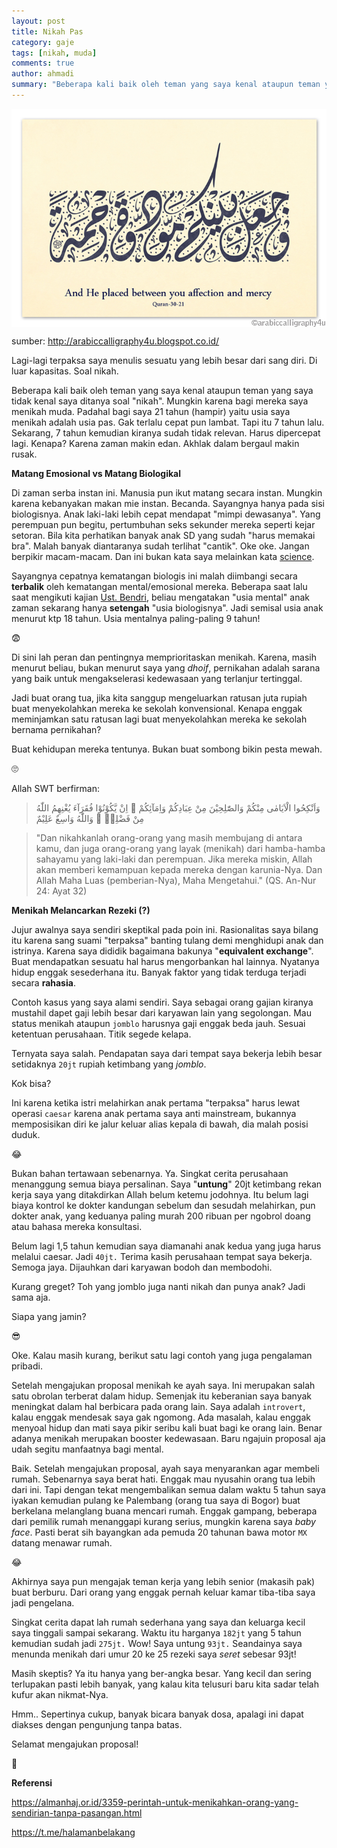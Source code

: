 ```yaml
---
layout: post
title: Nikah Pas
category: gaje
tags: [nikah, muda]
comments: true
author: ahmadi
summary: "Beberapa kali baik oleh teman yang saya kenal ataupun teman yang saya tidak kenal saya ditanya soal nikah. Mungkin karena bagi mereka saya menikah muda. Padahal bagi saya 21 tahun (hampir) yaitu usia saya menikah adalah usia pas. Gak terlalu cepat pun lambat. Tapi itu 7 tahun lalu. Sekarang, 7 tahun kemudian kiranya sudah tidak relevan."
--- 
```


<img border="0" src="/img/nkh-3021.jpg" align="middle"/>

sumber: <http://arabiccalligraphy4u.blogspot.co.id/>

Lagi-lagi terpaksa saya menulis sesuatu yang lebih besar dari sang diri. Di luar kapasitas. Soal nikah. 

Beberapa kali baik oleh teman yang saya kenal ataupun teman yang saya tidak kenal saya ditanya soal "nikah". Mungkin karena bagi mereka saya menikah muda. Padahal bagi saya 21 tahun (hampir) yaitu usia saya menikah adalah usia pas. Gak terlalu cepat pun lambat. 
Tapi itu 7 tahun lalu. Sekarang, 7 tahun kemudian kiranya sudah tidak relevan. Harus dipercepat lagi. Kenapa? Karena zaman makin edan. Akhlak dalam bergaul makin rusak.

**Matang Emosional vs Matang Biologikal**

Di zaman serba instan ini. Manusia pun ikut matang secara instan. Mungkin karena kebanyakan makan mie instan. Becanda. Sayangnya hanya pada sisi biologisnya. Anak laki-laki lebih cepat mendapat "mimpi dewasanya". Yang perempuan pun begitu, pertumbuhan seks sekunder mereka seperti kejar setoran. Bila kita perhatikan banyak anak SD yang sudah "harus memakai bra". Malah banyak diantaranya sudah terlihat "cantik". Oke oke. Jangan berpikir macam-macam. Dan ini bukan kata saya melainkan kata [science]( https://www.sciencealert.com/girls-are-going-through-puberty-earlier-than-ever-before-with-long-term-effects).

Sayangnya cepatnya kematangan biologis ini malah diimbangi secara **terbalik** oleh kematangan mental/emosional mereka. Beberapa saat lalu saat mengikuti kajian [Ust. Bendri](https://www.youtube.com/results?search_query=ustadz+bendri), beliau mengatakan "usia mental" anak zaman sekarang hanya **setengah** "usia biologisnya". Jadi semisal usia anak menurut ktp 18 tahun. Usia mentalnya paling-paling 9 tahun!

😨

Di sini lah peran dan pentingnya memprioritaskan menikah. Karena, masih menurut beliau, bukan menurut saya yang *dhoif*, pernikahan adalah sarana yang baik untuk mengakselerasi kedewasaan yang terlanjur tertinggal.

Jadi buat orang tua, jika kita sanggup mengeluarkan ratusan juta rupiah buat menyekolahkan mereka ke sekolah konvensional. Kenapa enggak meminjamkan satu ratusan lagi buat menyekolahkan mereka ke sekolah bernama pernikahan?

Buat kehidupan mereka tentunya. Bukan buat sombong bikin pesta mewah. 

🙄

Allah SWT berfirman:

> وَاَنْكِحُوا الْاَيَامٰى مِنْكُمْ وَالصّٰلِحِيْنَ مِنْ عِبَادِكُمْ وَاِمَآئِكُمْ  ۗ  اِنْ يَّكُوْنُوْا فُقَرَآءَ يُغْنِهِمُ اللّٰهُ مِنْ فَضْلِهٖ   ۗ  وَاللّٰهُ وَاسِعٌ عَلِيْمٌ

> "Dan nikahkanlah orang-orang yang masih membujang di antara kamu, dan juga orang-orang yang layak (menikah) dari hamba-hamba sahayamu yang laki-laki dan perempuan. Jika mereka miskin, Allah akan memberi kemampuan kepada mereka dengan karunia-Nya. Dan Allah Maha Luas (pemberian-Nya), Maha Mengetahui."
(QS. An-Nur 24: Ayat 32)

**Menikah Melancarkan Rezeki (?)**

Jujur awalnya saya sendiri skeptikal pada poin ini. Rasionalitas saya bilang itu karena sang suami "terpaksa" banting tulang demi menghidupi anak dan istrinya. Karena saya dididik bagaimana bakunya "**equivalent exchange**". Buat mendapatkan sesuatu hal harus mengorbankan hal lainnya. Nyatanya hidup enggak sesederhana itu. Banyak faktor yang tidak terduga terjadi secara **rahasia**.

Contoh kasus yang saya alami sendiri. Saya sebagai orang gajian kiranya mustahil dapet gaji lebih besar dari karyawan lain yang segolongan. Mau status menikah ataupun `jomblo` harusnya gaji enggak beda jauh. Sesuai ketentuan perusahaan. Titik segede kelapa.

Ternyata saya salah. Pendapatan saya dari tempat saya bekerja lebih besar setidaknya `20jt` rupiah ketimbang yang *jomblo*. 

Kok bisa? 

Ini karena ketika istri melahirkan anak pertama "terpaksa" harus lewat operasi `caesar` karena anak pertama saya anti mainstream, bukannya memposisikan diri ke jalur keluar alias kepala di bawah, dia malah posisi duduk.

 😂
 
Bukan bahan tertawaan sebenarnya. Ya. Singkat cerita perusahaan menanggung semua biaya persalinan. Saya "**untung**" 20jt ketimbang rekan kerja saya yang ditakdirkan Allah belum ketemu jodohnya. Itu belum lagi biaya kontrol ke dokter kandungan sebelum dan sesudah melahirkan, pun dokter anak, yang keduanya paling murah 200 ribuan per ngobrol doang atau bahasa mereka konsultasi.

Belum lagi 1,5 tahun kemudian saya diamanahi anak kedua yang juga harus melalui caesar. Jadi `40jt.` Terima kasih perusahaan tempat saya bekerja. Semoga jaya. Dijauhkan dari karyawan bodoh dan membodohi.

Kurang greget? Toh yang jomblo juga nanti nikah dan punya anak? Jadi sama aja.

Siapa yang jamin? 

😎

Oke. Kalau masih kurang, berikut satu lagi contoh yang juga pengalaman pribadi.

Setelah mengajukan proposal menikah ke ayah saya. Ini merupakan salah satu obrolan terberat dalam hidup. Semenjak itu keberanian saya banyak meningkat dalam hal berbicara pada orang lain. Saya adalah `introvert`, kalau enggak mendesak saya gak ngomong. Ada masalah, kalau enggak menyoal hidup dan mati saya pikir seribu kali buat bagi ke orang lain. 
Benar adanya menikah merupakan booster kedewasaan. Baru ngajuin proposal aja udah segitu manfaatnya bagi mental.

Baik. Setelah mengajukan proposal, ayah saya menyarankan agar membeli rumah. Sebenarnya saya berat hati. Enggak mau nyusahin orang tua lebih dari ini. Tapi dengan tekat mengembalikan semua dalam waktu 5 tahun saya iyakan kemudian pulang ke Palembang (orang tua saya di Bogor) buat berkelana melanglang buana mencari rumah. Enggak gampang, beberapa dari pemilik rumah menanggapi kurang serius, mungkin karena saya *baby face*. Pasti berat sih bayangkan ada pemuda 20 tahunan bawa motor `MX` datang menawar rumah. 

😂

Akhirnya saya pun mengajak teman kerja yang lebih senior (makasih pak) buat berburu. Dari orang yang enggak pernah keluar kamar tiba-tiba saya jadi pengelana.

Singkat cerita dapat lah rumah sederhana yang saya dan keluarga kecil saya tinggali sampai sekarang. Waktu itu harganya `182jt` yang 5 tahun kemudian sudah jadi `275jt.` Wow! Saya untung `93jt.` Seandainya saya menunda menikah dari umur 20 ke 25 rezeki saya *seret* sebesar 93jt!

Masih skeptis? Ya itu hanya yang ber-angka besar. Yang kecil dan sering terlupakan pasti lebih banyak, yang kalau kita telusuri baru kita sadar telah kufur akan nikmat-Nya.

Hmm.. Sepertinya cukup, banyak bicara banyak dosa, apalagi ini dapat diakses dengan pengunjung tanpa batas. 

Selamat mengajukan proposal! 

👊

**Referensi**

<https://almanhaj.or.id/3359-perintah-untuk-menikahkan-orang-yang-sendirian-tanpa-pasangan.html>

<https://t.me/halamanbelakang>